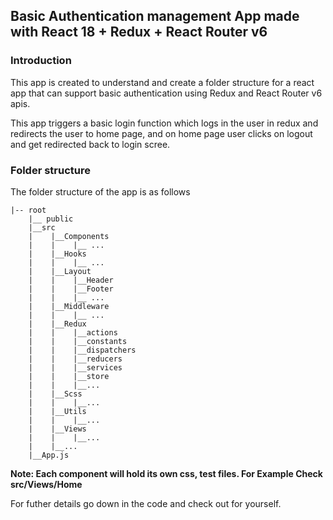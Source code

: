 ## Basic Authentication management App made with React 18 + Redux + React Router v6  

### **Introduction**
This app is created to understand and create a folder structure for a react app that can support basic authentication using Redux and React Router v6 apis.

This app triggers a basic login function which logs in the user in redux and redirects the user to home page, and on home page user clicks on logout and get redirected back to login scree.

### **Folder structure**

The folder structure of the app is as follows

    |-- root
        |__ public
        |__src
        |    |__Components
        |    |    |__ ...
        |    |__Hooks
        |    |    |__ ...
        |    |__Layout
        |    |    |__Header
        |    |    |__Footer
        |    |    |__ ...
        |    |__Middleware
        |    |    |__ ...
        |    |__Redux
        |    |    |__actions
        |    |    |__constants
        |    |    |__dispatchers
        |    |    |__reducers
        |    |    |__services
        |    |    |__store
        |    |    |__...
        |    |__Scss
        |    |    |__...
        |    |__Utils
        |    |    |__...
        |    |__Views
        |    |    |__...
        |    |__...
        |__App.js


**Note: Each component will hold its own css, test files. For Example Check src/Views/Home** 

For futher details go down in the code and check out for yourself.
